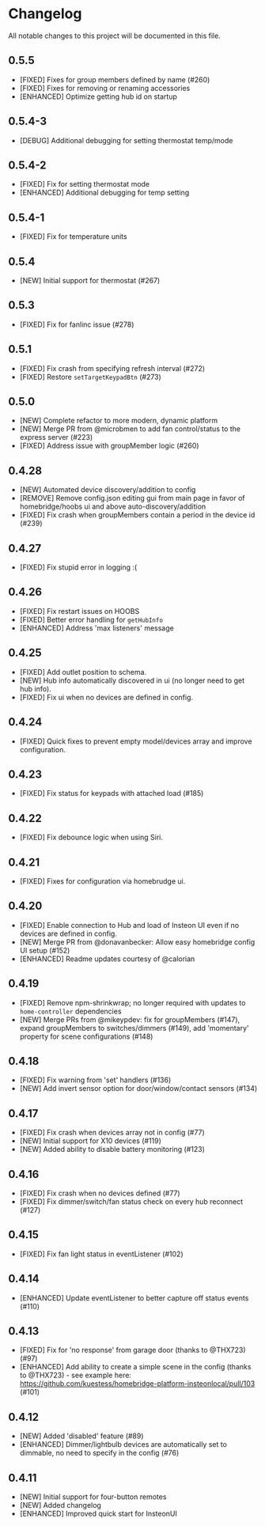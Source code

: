 # Changelog

All notable changes to this project will be documented in this file.
## 0.5.5
- [FIXED] Fixes for group members defined by name (#260)
- [FIXED] Fixes for removing or renaming accessories
- [ENHANCED] Optimize getting hub id on startup
## 0.5.4-3
- [DEBUG] Additional debugging for setting thermostat temp/mode
## 0.5.4-2
- [FIXED] Fix for setting thermostat mode
- [ENHANCED] Additional debugging for temp setting
## 0.5.4-1
- [FIXED] Fix for temperature units
## 0.5.4
- [NEW] Initial support for thermostat (#267)
## 0.5.3
- [FIXED] Fix for fanlinc issue (#278)
## 0.5.1
- [FIXED] Fix crash from specifying refresh interval (#272)
- [FIXED] Restore `setTargetKeypadBtn` (#273)
## 0.5.0
- [NEW] Complete refactor to more modern, dynamic platform
- [NEW] Merge PR from @microbmen to add fan control/status to the express server (#223)
- [FIXED] Address issue with groupMember logic (#260)
## 0.4.28
- [NEW] Automated device discovery/addition to config
- [REMOVE] Remove config.json editing gui from main page in favor of homebridge/hoobs ui and above auto-discovery/addition
- [FIXED] Fix crash when groupMembers contain a period in the device id (#239)
## 0.4.27
- [FIXED] Fix stupid error in logging :(
## 0.4.26
- [FIXED] Fix restart issues on HOOBS
- [FIXED] Better error handling for `getHubInfo`
- [ENHANCED] Address 'max listeners' message
## 0.4.25
- [FIXED] Add outlet position to schema.
- [NEW] Hub info automatically discovered in ui (no longer need to get hub info).
- [FIXED] Fix ui when no devices are defined in config.
## 0.4.24
- [FIXED] Quick fixes to prevent empty model/devices array and improve configuration.
## 0.4.23
- [FIXED] Fix status for keypads with attached load (#185)
## 0.4.22
- [FIXED] Fix debounce logic when using Siri.
## 0.4.21
- [FIXED] Fixes for configuration via homebrudge ui.
## 0.4.20
- [FIXED] Enable connection to Hub and load of Insteon UI even if no devices are defined in config.
- [NEW] Merge PR from @donavanbecker: Allow easy homebridge config UI setup (#152)
- [ENHANCED] Readme updates courtesy of @calorian
## 0.4.19
- [FIXED] Remove npm-shrinkwrap; no longer required with updates to `home-controller` dependencies
- [NEW] Merge PRs from @mikeypdev: fix for groupMembers (#147), expand groupMembers to switches/dimmers (#149), add 'momentary' property for scene configurations (#148)
## 0.4.18
- [FIXED] Fix warning from 'set' handlers (#136)
- [NEW] Add invert sensor option for door/window/contact sensors (#134)
## 0.4.17

- [FIXED] Fix crash when devices array not in config (#77)
- [NEW] Initial support for X10 devices (#119)
- [NEW] Added ability to disable battery monitoring (#123)
## 0.4.16

- [FIXED] Fix crash when no devices defined (#77)
- [FIXED] Fix dimmer/switch/fan status check on every hub reconnect (#127)
## 0.4.15

- [FIXED] Fix fan light status in eventListener (#102)
## 0.4.14

- [ENHANCED] Update eventListener to better capture off status events (#110)

## 0.4.13

- [FIXED] Fix for 'no response' from garage door (thanks to @THX723) (#97)
- [ENHANCED] Add ability to create a simple scene in the config (thanks to @THX723) - see example here: https://github.com/kuestess/homebridge-platform-insteonlocal/pull/103 (#101)

## 0.4.12

- [NEW] Added 'disabled' feature (#89)
- [ENHANCED] Dimmer/lightbulb devices are automatically set to dimmable, no need to specify in the config (#76)

## 0.4.11

- [NEW] Initial support for four-button remotes
- [NEW] Added changelog
- [ENHANCED] Improved quick start for InsteonUI
